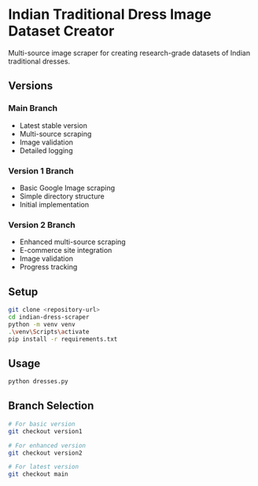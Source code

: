 # Indian Traditional Dress Image Dataset Creator

Multi-source image scraper for creating research-grade datasets of Indian traditional dresses.

## Versions

### Main Branch
- Latest stable version
- Multi-source scraping
- Image validation
- Detailed logging

### Version 1 Branch
- Basic Google Image scraping
- Simple directory structure
- Initial implementation

### Version 2 Branch
- Enhanced multi-source scraping
- E-commerce site integration
- Image validation
- Progress tracking

## Setup
```bash
git clone <repository-url>
cd indian-dress-scraper
python -m venv venv
.\venv\Scripts\activate
pip install -r requirements.txt
```

## Usage
```bash
python dresses.py
```

## Branch Selection
```bash
# For basic version
git checkout version1

# For enhanced version
git checkout version2

# For latest version
git checkout main
```
